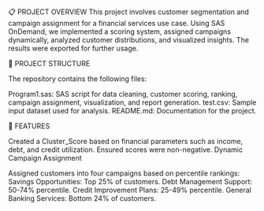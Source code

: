📋 PROJECT OVERVIEW
This project involves customer segmentation and campaign assignment for a financial services use case. Using SAS OnDemand, we implemented a scoring system, assigned campaigns dynamically,
analyzed customer distributions, and visualized insights. The results were exported for further usage.

📂 PROJECT STRUCTURE

The repository contains the following files:

Program1.sas: SAS script for data cleaning, customer scoring, ranking, campaign assignment, visualization, and report generation.
test.csv: Sample input dataset used for analysis.
README.md: Documentation for the project.


🔧 FEATURES

Created a Cluster_Score based on financial parameters such as income, debt, and credit utilization.
Ensured scores were non-negative.
Dynamic Campaign Assignment

Assigned customers into four campaigns based on percentile rankings:
Savings Opportunities: Top 25% of customers.
Debt Management Support: 50-74% percentile.
Credit Improvement Plans: 25-49% percentile.
General Banking Services: Bottom 24% of customers.
